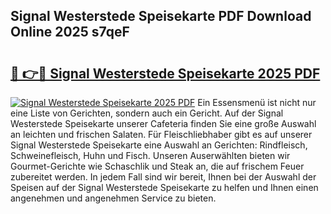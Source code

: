 ## Signal Westerstede Speisekarte PDF Download Online 2025 s7qeF

# <h2><a href="http://gce05le.nevu.top/?p=Signal+Westerstede+Speisekarte">🔗 👉🔴 Signal Westerstede Speisekarte 2025 PDF</a></h2>

[![Signal Westerstede Speisekarte 2025 PDF](https://i.imgur.com/dBaPXMq.png)](http://gce05le.nevu.top/?p=Signal+Westerstede+Speisekarte)
Ein Essensmenü ist nicht nur eine Liste von Gerichten, sondern auch ein Gericht. Auf der Signal Westerstede Speisekarte unserer Cafeteria finden Sie eine große Auswahl an leichten und frischen Salaten. Für Fleischliebhaber gibt es auf unserer Signal Westerstede Speisekarte eine Auswahl an Gerichten: Rindfleisch, Schweinefleisch, Huhn und Fisch. Unseren Auserwählten bieten wir Gourmet-Gerichte wie Schaschlik und Steak an, die auf frischem Feuer zubereitet werden. In jedem Fall sind wir bereit, Ihnen bei der Auswahl der Speisen auf der Signal Westerstede Speisekarte zu helfen und Ihnen einen angenehmen und angenehmen Service zu bieten.
